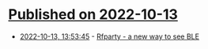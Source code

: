 # [Published on 2022-10-13](index.md)

* [2022-10-13, 13:53:45](https://lobste.rs/s/99e1oo/rfparty_new_way_see_ble) - [Rfparty - a new way to see BLE](https://blog.dataparty.xyz/blog/rfparty-a-new-way-to-see-ble/)
